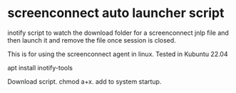 # screenconnect auto launcher script
inotify script to watch the download folder for a screenconnect jnlp file and then launch it and remove the file once session is closed.

This is for using the screenconnect agent in linux.  Tested in Kubuntu 22.04

apt install inotify-tools

Download script.  chmod a+x.  add to system startup.

